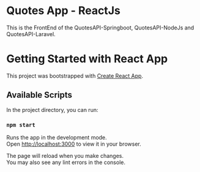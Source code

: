 # Quotes App - ReactJs
This is the FrontEnd of the QuotesAPI-Springboot, QuotesAPI-NodeJs and QuotesAPI-Laravel.

# Getting Started with React App

This project was bootstrapped with [Create React App](https://github.com/facebook/create-react-app).

## Available Scripts

In the project directory, you can run:

### `npm start`

Runs the app in the development mode.\
Open [http://localhost:3000](http://localhost:3000) to view it in your browser.

The page will reload when you make changes.\
You may also see any lint errors in the console.
